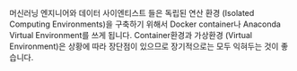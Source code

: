 머신러닝 엔지니어와 데이터 사이엔티스트 들은 독립된 연산 환경 (Isolated Computing Environments)을 구축하기 위해서 Docker container나 Anaconda Virtual Environment를 쓰게 됩니다. Container환경과 가상환경 (Virtual Environment)은 상황에 따라 장단점이 있으므로 장기적으로는 모두 익혀두는 것이 좋습니다.
